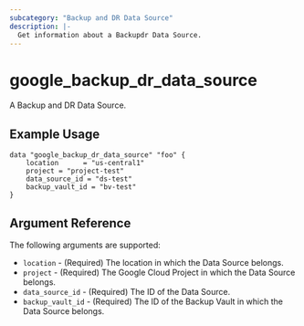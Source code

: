 ```yaml
---
subcategory: "Backup and DR Data Source"
description: |-
  Get information about a Backupdr Data Source.
---
```


# google_backup_dr_data_source

A Backup and DR Data Source.

## Example Usage

```hcl
data "google_backup_dr_data_source" "foo" {
    location      = "us-central1"
    project = "project-test"
    data_source_id = "ds-test"
    backup_vault_id = "bv-test"
}
```

## Argument Reference

The following arguments are supported:

* `location` - (Required) The location in which the Data Source belongs.
* `project` - (Required) The Google Cloud Project in which the Data Source belongs.
* `data_source_id` - (Required) The ID of the Data Source.
* `backup_vault_id` - (Required) The ID of the Backup Vault in which the Data Source belongs.